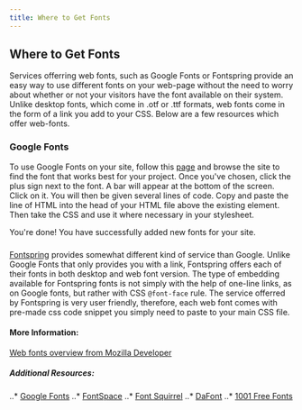 ```yaml
---
title: Where to Get Fonts
---
```

## Where to Get Fonts

<!-- The article goes here, in GitHub-flavored Markdown. Feel free to add YouTube videos, images, and CodePen/JSBin embeds  -->
Services offerring web fonts, such as Google Fonts or Fontspring provide an easy way to use different fonts on your web-page without the need to worry about whether or not your visitors have the font available on their system. Unlike desktop fonts, which come in .otf or .ttf formats, web fonts come in the form of a link you add to your CSS. Below are a few resources which offer web-fonts.

### Google Fonts

To use Google Fonts on your site, follow this [page](https://www.fonts.google.com) and browse the site to find the font that works best for your project. Once you've chosen, click the plus sign next to the font. A bar will appear at the bottom of the screen. Click on it. You will then be given several lines of code. Copy and paste the line of HTML into the head of your HTML file above the existing <link> element. Then take the CSS and use it where necessary in your stylesheet. 

You're done! You have successfully added new fonts for your site.

###

[Fontspring](https://www.fontspring.com/) provides somewhat different kind of service than Google. Unlike Google Fonts that only provides you with a link, Fontspring offers each of their fonts in both desktop and web font version. The type of embedding available for Fontspring fonts is not simply with the help of one-line links, as on Google fonts, but rather with CSS `@font-face` rule. The service offerred by Fontspring is very user friendly, therefore, each web font comes with pre-made css code snippet you simply need to paste to your main CSS file.



#### More Information:
<!-- Please add any articles you think might be helpful to read before writing the article -->
<a href="https://developer.mozilla.org/en-US/docs/Learn/CSS/Styling_text/Web_fonts">Web fonts overview from Mozilla Developer</a>

##### Additional Resources:
..* <a href="http://fonts.google.com">Google Fonts</a>
..* <a href="http://www.fontspace.com">FontSpace</a>
..* <a href="http://fontsquirrel.com">Font Squirrel</a>
..* <a href="http://www.dafont.com">DaFont</a>
..* <a href="http://www.1001freefonts.com">1001 Free Fonts</a>
